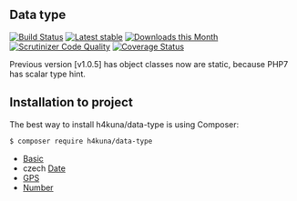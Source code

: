 ## Data type

[![Build Status](https://travis-ci.org/h4kuna/data-type.svg?branch=master)](https://travis-ci.org/h4kuna/data-type)
[![Latest stable](https://img.shields.io/packagist/v/h4kuna/data-type.svg)](https://packagist.org/packages/h4kuna/data-type)
[![Downloads this Month](https://img.shields.io/packagist/dm/h4kuna/data-type.svg)](https://packagist.org/packages/h4kuna/data-type)
[![Scrutinizer Code Quality](https://scrutinizer-ci.com/g/h4kuna/data-type/badges/quality-score.png?b=master)](https://scrutinizer-ci.com/g/h4kuna/data-type/?branch=master)
[![Coverage Status](https://coveralls.io/repos/github/h4kuna/data-type/badge.svg?branch=master)](https://coveralls.io/github/h4kuna/data-type?branch=master) 

Previous version [v1.0.5] has object classes now are static, because PHP7 has scalar type hint.

Installation to project
-----------------------
The best way to install h4kuna/data-type is using Composer:
```sh
$ composer require h4kuna/data-type
```

- [Basic](src/Basic)
- czech [Date](src/Date)
- [GPS](src/Location)
- [Number](src/Number)
